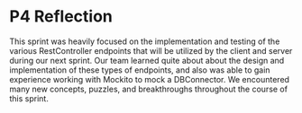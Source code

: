 # P4 Reflection
This sprint was heavily focused on the implementation and testing of the various RestController endpoints that will be utilized by the client and server during our next sprint. Our team learned quite about about the design and implementation of these types of endpoints, and also was able to gain experience working with Mockito to mock a DBConnector. We encountered many new concepts, puzzles, and breakthroughs throughout the course of this sprint.

